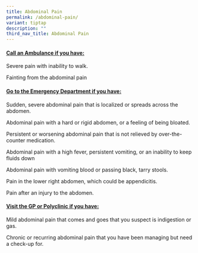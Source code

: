 ```yaml
---
title: Abdominal Pain
permalink: /abdominal-pain/
variant: tiptap
description: ""
third_nav_title: Abdominal Pain
---
```

<h4><strong><u>Call an Ambulance if you have:</u></strong></h4>
<p>Severe pain with inability to walk.</p>
<p>Fainting from the abdominal pain</p>
<p></p>
<h4><strong><u>Go to the Emergency Department if you have:</u></strong></h4>
<p>Sudden, severe abdominal pain that is localized or spreads across the
abdomen.</p>
<p>Abdominal pain with a hard or rigid abdomen, or a feeling of being bloated.</p>
<p>Persistent or worsening abdominal pain that is not relieved by over-the-counter
medication.</p>
<p>Abdominal pain with a high fever, persistent vomiting, or an inability
to keep fluids down</p>
<p>Abdominal pain with vomiting blood or passing black, tarry stools.</p>
<p>Pain in the lower right abdomen, which could be appendicitis.</p>
<p>Pain after an injury to the abdomen.</p>
<p></p>
<h4><strong><u>Visit the GP or Polyclinic if you have:</u></strong></h4>
<p>Mild abdominal pain that comes and goes that you suspect is indigestion
or gas.</p>
<p>Chronic or recurring abdominal pain that you have been managing but need
a check-up for.</p>
<p></p>
<p></p>
<p></p>
<p></p>